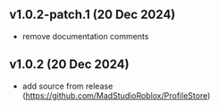 ## v1.0.2-patch.1 (20 Dec 2024)
- remove documentation comments

## v1.0.2 (20 Dec 2024)
- add source from release (https://github.com/MadStudioRoblox/ProfileStore)

